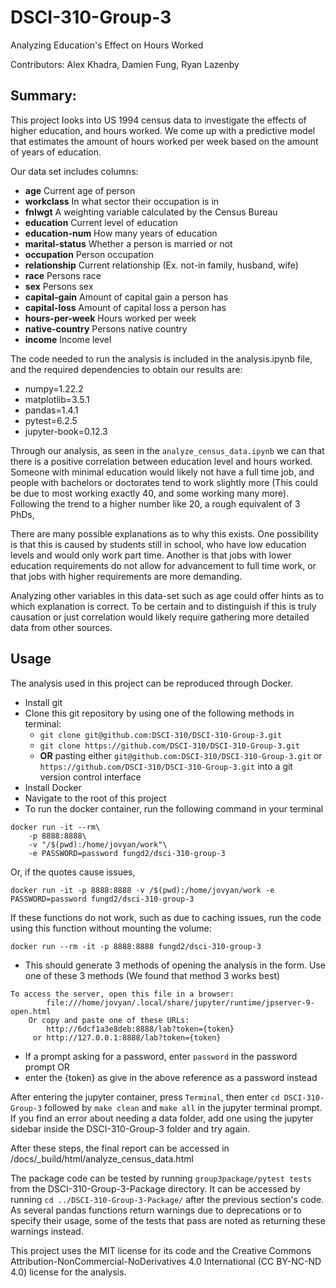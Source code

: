 # DSCI-310-Group-3

Analyzing Education's Effect on Hours Worked

Contributors: Alex Khadra, Damien Fung, Ryan Lazenby


## Summary:

This project looks into US 1994 census data to investigate the effects of higher education, and hours worked. We come up with a predictive model that estimates the amount of hours worked per week based on the amount of years of education.

Our data set includes columns:

- **age** Current age of person
- **workclass** In what sector their occupation is in
- **fnlwgt** A weighting variable calculated by the Census Bureau 
- **education** Current level of education
- **education-num** How many years of education
- **marital-status** Whether a person is married or not
- **occupation** Person occupation 
- **relationship** Current relationship (Ex. not-in family, husband, wife)
- **race** Persons race
- **sex** Persons sex
- **capital-gain** Amount of capital gain a person has
- **capital-loss** Amount of capital loss a person has
- **hours-per-week** Hours worked per week
- **native-country** Persons native country
- **income** Income level

The code needed to run the analysis is included in the analysis.ipynb file, and the required dependencies to obtain our results are:

- numpy=1.22.2
- matplotlib=3.5.1
- pandas=1.4.1
- pytest=6.2.5
- jupyter-book=0.12.3

Through our analysis, as seen in the `analyze_census_data.ipynb` we can that there is a positive correlation between education level and hours worked. Someone with minimal education would likely not have a full time job, and people with bachelors or doctorates tend to work slightly more (This could be due to most working exactly 40, and some working many more). Following the trend to a higher number like 20, a rough equivalent of 3 PhDs, 

There are many possible explanations as to why this exists. One possibility is that this is caused by students still in school, who have low education levels and would only work part time. Another is that jobs with lower education requirements do not allow for advancement to full time work, or that jobs with higher requirements are more demanding. 

Analyzing other variables in this data-set such as age could offer hints as to which explanation is correct. To be certain and to distinguish if this is truly causation or just correlation would likely require gathering more detailed data from other sources.


## Usage
The analysis used in this project can be reproduced through Docker.
- Install git
- Clone this git repository by using one of the following methods in terminal:
    - `git clone git@github.com:DSCI-310/DSCI-310-Group-3.git`
    - `git clone https://github.com/DSCI-310/DSCI-310-Group-3.git`
    - **OR** pasting either `git@github.com:DSCI-310/DSCI-310-Group-3.git` or `https://github.com/DSCI-310/DSCI-310-Group-3.git` into a git version control interface
- Install Docker
- Navigate to the root of this project
- To run the docker container, run the following command in your terminal
```
docker run -it --rm\
    -p 8888:8888\
    -v "/$(pwd):/home/jovyan/work"\
    -e PASSWORD=password fungd2/dsci-310-group-3
```
Or, if the quotes cause issues,
```
docker run -it -p 8888:8888 -v /$(pwd):/home/jovyan/work -e PASSWORD=password fungd2/dsci-310-group-3
```
If these functions do not work, such as due to caching issues, run the code using this function without mounting the volume:
```
docker run --rm -it -p 8888:8888 fungd2/dsci-310-group-3
```
- This should generate 3 methods of opening the analysis in the form. Use one of these 3 methods (We found that method 3 works best)
```
To access the server, open this file in a browser:
        file:///home/jovyan/.local/share/jupyter/runtime/jpserver-9-open.html
    Or copy and paste one of these URLs:
        http://6dcf1a3e8deb:8888/lab?token={token}
     or http://127.0.0.1:8888/lab?token={token}
```
- If a prompt asking for a password, enter `password` in the password prompt 
    OR
- enter the {token} as give in the above reference as a password instead


After entering the jupyter container, press `Terminal`, then enter `cd DSCI-310-Group-3` followed by `make clean` and `make all` in the jupyter terminal prompt. If you find an error about needing a data folder, add one using the jupyter sidebar inside the DSCI-310-Group-3 folder and try again.

After these steps, the final report can be accessed in /docs/_build/html/analyze_census_data.html


The package code can be tested by running `group3package/pytest tests` from the DSCI-310-Group-3-Package directory. It can be accessed by running `cd ../DSCI-310-Group-3-Package/` after the previous section's code. As several pandas functions return warnings due to deprecations or to specify their usage, some of the tests that pass are noted as returning these warnings instead.

This project uses the MIT license for its code and the Creative Commons Attribution-NonCommercial-NoDerivatives 4.0 International (CC BY-NC-ND 4.0) license for the analysis.
